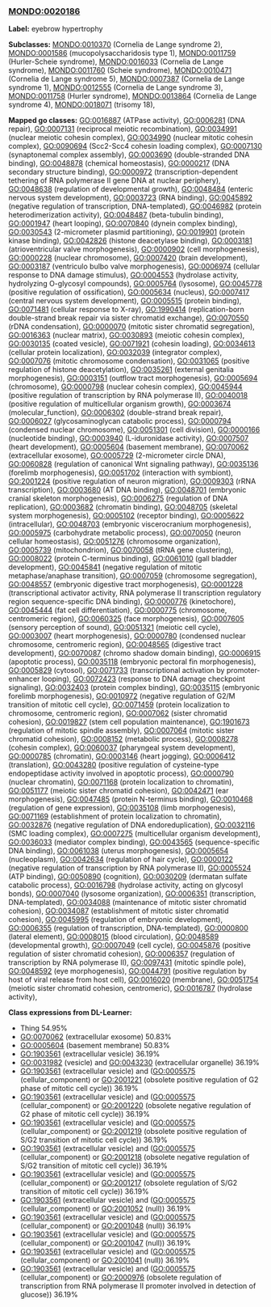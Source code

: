 
### [MONDO:0020186](http://purl.obolibrary.org/obo/MONDO_0020186)
**Label:** eyebrow hypertrophy

**Subclasses:** [MONDO:0010370](http://purl.obolibrary.org/obo/MONDO_0010370) (Cornelia de Lange syndrome 2), [MONDO:0001586](http://purl.obolibrary.org/obo/MONDO_0001586) (mucopolysaccharidosis type 1), [MONDO:0011759](http://purl.obolibrary.org/obo/MONDO_0011759) (Hurler-Scheie syndrome), [MONDO:0016033](http://purl.obolibrary.org/obo/MONDO_0016033) (Cornelia de Lange syndrome), [MONDO:0011760](http://purl.obolibrary.org/obo/MONDO_0011760) (Scheie syndrome), [MONDO:0010471](http://purl.obolibrary.org/obo/MONDO_0010471) (Cornelia de Lange syndrome 5), [MONDO:0007387](http://purl.obolibrary.org/obo/MONDO_0007387) (Cornelia de Lange syndrome 1), [MONDO:0012555](http://purl.obolibrary.org/obo/MONDO_0012555) (Cornelia de Lange syndrome 3), [MONDO:0011758](http://purl.obolibrary.org/obo/MONDO_0011758) (Hurler syndrome), [MONDO:0013864](http://purl.obolibrary.org/obo/MONDO_0013864) (Cornelia de Lange syndrome 4), [MONDO:0018071](http://purl.obolibrary.org/obo/MONDO_0018071) (trisomy 18), 

**Mapped go classes:** [GO:0016887](http://purl.obolibrary.org/obo/GO_0016887) (ATPase activity), [GO:0006281](http://purl.obolibrary.org/obo/GO_0006281) (DNA repair), [GO:0007131](http://purl.obolibrary.org/obo/GO_0007131) (reciprocal meiotic recombination), [GO:0034991](http://purl.obolibrary.org/obo/GO_0034991) (nuclear meiotic cohesin complex), [GO:0034990](http://purl.obolibrary.org/obo/GO_0034990) (nuclear mitotic cohesin complex), [GO:0090694](http://purl.obolibrary.org/obo/GO_0090694) (Scc2-Scc4 cohesin loading complex), [GO:0007130](http://purl.obolibrary.org/obo/GO_0007130) (synaptonemal complex assembly), [GO:0003690](http://purl.obolibrary.org/obo/GO_0003690) (double-stranded DNA binding), [GO:0048878](http://purl.obolibrary.org/obo/GO_0048878) (chemical homeostasis), [GO:0000217](http://purl.obolibrary.org/obo/GO_0000217) (DNA secondary structure binding), [GO:0000972](http://purl.obolibrary.org/obo/GO_0000972) (transcription-dependent tethering of RNA polymerase II gene DNA at nuclear periphery), [GO:0048638](http://purl.obolibrary.org/obo/GO_0048638) (regulation of developmental growth), [GO:0048484](http://purl.obolibrary.org/obo/GO_0048484) (enteric nervous system development), [GO:0003723](http://purl.obolibrary.org/obo/GO_0003723) (RNA binding), [GO:0045892](http://purl.obolibrary.org/obo/GO_0045892) (negative regulation of transcription, DNA-templated), [GO:0046982](http://purl.obolibrary.org/obo/GO_0046982) (protein heterodimerization activity), [GO:0048487](http://purl.obolibrary.org/obo/GO_0048487) (beta-tubulin binding), [GO:0001947](http://purl.obolibrary.org/obo/GO_0001947) (heart looping), [GO:0070840](http://purl.obolibrary.org/obo/GO_0070840) (dynein complex binding), [GO:0030543](http://purl.obolibrary.org/obo/GO_0030543) (2-micrometer plasmid partitioning), [GO:0019901](http://purl.obolibrary.org/obo/GO_0019901) (protein kinase binding), [GO:0042826](http://purl.obolibrary.org/obo/GO_0042826) (histone deacetylase binding), [GO:0003181](http://purl.obolibrary.org/obo/GO_0003181) (atrioventricular valve morphogenesis), [GO:0000902](http://purl.obolibrary.org/obo/GO_0000902) (cell morphogenesis), [GO:0000228](http://purl.obolibrary.org/obo/GO_0000228) (nuclear chromosome), [GO:0007420](http://purl.obolibrary.org/obo/GO_0007420) (brain development), [GO:0003187](http://purl.obolibrary.org/obo/GO_0003187) (ventriculo bulbo valve morphogenesis), [GO:0006974](http://purl.obolibrary.org/obo/GO_0006974) (cellular response to DNA damage stimulus), [GO:0004553](http://purl.obolibrary.org/obo/GO_0004553) (hydrolase activity, hydrolyzing O-glycosyl compounds), [GO:0005764](http://purl.obolibrary.org/obo/GO_0005764) (lysosome), [GO:0045778](http://purl.obolibrary.org/obo/GO_0045778) (positive regulation of ossification), [GO:0005634](http://purl.obolibrary.org/obo/GO_0005634) (nucleus), [GO:0007417](http://purl.obolibrary.org/obo/GO_0007417) (central nervous system development), [GO:0005515](http://purl.obolibrary.org/obo/GO_0005515) (protein binding), [GO:0071481](http://purl.obolibrary.org/obo/GO_0071481) (cellular response to X-ray), [GO:1990414](http://purl.obolibrary.org/obo/GO_1990414) (replication-born double-strand break repair via sister chromatid exchange), [GO:0070550](http://purl.obolibrary.org/obo/GO_0070550) (rDNA condensation), [GO:0000070](http://purl.obolibrary.org/obo/GO_0000070) (mitotic sister chromatid segregation), [GO:0016363](http://purl.obolibrary.org/obo/GO_0016363) (nuclear matrix), [GO:0030893](http://purl.obolibrary.org/obo/GO_0030893) (meiotic cohesin complex), [GO:0030135](http://purl.obolibrary.org/obo/GO_0030135) (coated vesicle), [GO:0071921](http://purl.obolibrary.org/obo/GO_0071921) (cohesin loading), [GO:0034613](http://purl.obolibrary.org/obo/GO_0034613) (cellular protein localization), [GO:0032039](http://purl.obolibrary.org/obo/GO_0032039) (integrator complex), [GO:0007076](http://purl.obolibrary.org/obo/GO_0007076) (mitotic chromosome condensation), [GO:0031065](http://purl.obolibrary.org/obo/GO_0031065) (positive regulation of histone deacetylation), [GO:0035261](http://purl.obolibrary.org/obo/GO_0035261) (external genitalia morphogenesis), [GO:0003151](http://purl.obolibrary.org/obo/GO_0003151) (outflow tract morphogenesis), [GO:0005694](http://purl.obolibrary.org/obo/GO_0005694) (chromosome), [GO:0000798](http://purl.obolibrary.org/obo/GO_0000798) (nuclear cohesin complex), [GO:0045944](http://purl.obolibrary.org/obo/GO_0045944) (positive regulation of transcription by RNA polymerase II), [GO:0040018](http://purl.obolibrary.org/obo/GO_0040018) (positive regulation of multicellular organism growth), [GO:0003674](http://purl.obolibrary.org/obo/GO_0003674) (molecular_function), [GO:0006302](http://purl.obolibrary.org/obo/GO_0006302) (double-strand break repair), [GO:0006027](http://purl.obolibrary.org/obo/GO_0006027) (glycosaminoglycan catabolic process), [GO:0000794](http://purl.obolibrary.org/obo/GO_0000794) (condensed nuclear chromosome), [GO:0051301](http://purl.obolibrary.org/obo/GO_0051301) (cell division), [GO:0000166](http://purl.obolibrary.org/obo/GO_0000166) (nucleotide binding), [GO:0003940](http://purl.obolibrary.org/obo/GO_0003940) (L-iduronidase activity), [GO:0007507](http://purl.obolibrary.org/obo/GO_0007507) (heart development), [GO:0005604](http://purl.obolibrary.org/obo/GO_0005604) (basement membrane), [GO:0070062](http://purl.obolibrary.org/obo/GO_0070062) (extracellular exosome), [GO:0005729](http://purl.obolibrary.org/obo/GO_0005729) (2-micrometer circle DNA), [GO:0060828](http://purl.obolibrary.org/obo/GO_0060828) (regulation of canonical Wnt signaling pathway), [GO:0035136](http://purl.obolibrary.org/obo/GO_0035136) (forelimb morphogenesis), [GO:0051702](http://purl.obolibrary.org/obo/GO_0051702) (interaction with symbiont), [GO:2001224](http://purl.obolibrary.org/obo/GO_2001224) (positive regulation of neuron migration), [GO:0009303](http://purl.obolibrary.org/obo/GO_0009303) (rRNA transcription), [GO:0003680](http://purl.obolibrary.org/obo/GO_0003680) (AT DNA binding), [GO:0048701](http://purl.obolibrary.org/obo/GO_0048701) (embryonic cranial skeleton morphogenesis), [GO:0006275](http://purl.obolibrary.org/obo/GO_0006275) (regulation of DNA replication), [GO:0003682](http://purl.obolibrary.org/obo/GO_0003682) (chromatin binding), [GO:0048705](http://purl.obolibrary.org/obo/GO_0048705) (skeletal system morphogenesis), [GO:0005102](http://purl.obolibrary.org/obo/GO_0005102) (receptor binding), [GO:0005622](http://purl.obolibrary.org/obo/GO_0005622) (intracellular), [GO:0048703](http://purl.obolibrary.org/obo/GO_0048703) (embryonic viscerocranium morphogenesis), [GO:0005975](http://purl.obolibrary.org/obo/GO_0005975) (carbohydrate metabolic process), [GO:0070050](http://purl.obolibrary.org/obo/GO_0070050) (neuron cellular homeostasis), [GO:0051276](http://purl.obolibrary.org/obo/GO_0051276) (chromosome organization), [GO:0005739](http://purl.obolibrary.org/obo/GO_0005739) (mitochondrion), [GO:0070058](http://purl.obolibrary.org/obo/GO_0070058) (tRNA gene clustering), [GO:0008022](http://purl.obolibrary.org/obo/GO_0008022) (protein C-terminus binding), [GO:0061010](http://purl.obolibrary.org/obo/GO_0061010) (gall bladder development), [GO:0045841](http://purl.obolibrary.org/obo/GO_0045841) (negative regulation of mitotic metaphase/anaphase transition), [GO:0007059](http://purl.obolibrary.org/obo/GO_0007059) (chromosome segregation), [GO:0048557](http://purl.obolibrary.org/obo/GO_0048557) (embryonic digestive tract morphogenesis), [GO:0001228](http://purl.obolibrary.org/obo/GO_0001228) (transcriptional activator activity, RNA polymerase II transcription regulatory region sequence-specific DNA binding), [GO:0000776](http://purl.obolibrary.org/obo/GO_0000776) (kinetochore), [GO:0045444](http://purl.obolibrary.org/obo/GO_0045444) (fat cell differentiation), [GO:0000775](http://purl.obolibrary.org/obo/GO_0000775) (chromosome, centromeric region), [GO:0060325](http://purl.obolibrary.org/obo/GO_0060325) (face morphogenesis), [GO:0007605](http://purl.obolibrary.org/obo/GO_0007605) (sensory perception of sound), [GO:0051321](http://purl.obolibrary.org/obo/GO_0051321) (meiotic cell cycle), [GO:0003007](http://purl.obolibrary.org/obo/GO_0003007) (heart morphogenesis), [GO:0000780](http://purl.obolibrary.org/obo/GO_0000780) (condensed nuclear chromosome, centromeric region), [GO:0048565](http://purl.obolibrary.org/obo/GO_0048565) (digestive tract development), [GO:0070087](http://purl.obolibrary.org/obo/GO_0070087) (chromo shadow domain binding), [GO:0006915](http://purl.obolibrary.org/obo/GO_0006915) (apoptotic process), [GO:0035118](http://purl.obolibrary.org/obo/GO_0035118) (embryonic pectoral fin morphogenesis), [GO:0005829](http://purl.obolibrary.org/obo/GO_0005829) (cytosol), [GO:0071733](http://purl.obolibrary.org/obo/GO_0071733) (transcriptional activation by promoter-enhancer looping), [GO:0072423](http://purl.obolibrary.org/obo/GO_0072423) (response to DNA damage checkpoint signaling), [GO:0032403](http://purl.obolibrary.org/obo/GO_0032403) (protein complex binding), [GO:0035115](http://purl.obolibrary.org/obo/GO_0035115) (embryonic forelimb morphogenesis), [GO:0010972](http://purl.obolibrary.org/obo/GO_0010972) (negative regulation of G2/M transition of mitotic cell cycle), [GO:0071459](http://purl.obolibrary.org/obo/GO_0071459) (protein localization to chromosome, centromeric region), [GO:0007062](http://purl.obolibrary.org/obo/GO_0007062) (sister chromatid cohesion), [GO:0019827](http://purl.obolibrary.org/obo/GO_0019827) (stem cell population maintenance), [GO:1901673](http://purl.obolibrary.org/obo/GO_1901673) (regulation of mitotic spindle assembly), [GO:0007064](http://purl.obolibrary.org/obo/GO_0007064) (mitotic sister chromatid cohesion), [GO:0008152](http://purl.obolibrary.org/obo/GO_0008152) (metabolic process), [GO:0008278](http://purl.obolibrary.org/obo/GO_0008278) (cohesin complex), [GO:0060037](http://purl.obolibrary.org/obo/GO_0060037) (pharyngeal system development), [GO:0000785](http://purl.obolibrary.org/obo/GO_0000785) (chromatin), [GO:0003146](http://purl.obolibrary.org/obo/GO_0003146) (heart jogging), [GO:0006412](http://purl.obolibrary.org/obo/GO_0006412) (translation), [GO:0043280](http://purl.obolibrary.org/obo/GO_0043280) (positive regulation of cysteine-type endopeptidase activity involved in apoptotic process), [GO:0000790](http://purl.obolibrary.org/obo/GO_0000790) (nuclear chromatin), [GO:0071168](http://purl.obolibrary.org/obo/GO_0071168) (protein localization to chromatin), [GO:0051177](http://purl.obolibrary.org/obo/GO_0051177) (meiotic sister chromatid cohesion), [GO:0042471](http://purl.obolibrary.org/obo/GO_0042471) (ear morphogenesis), [GO:0047485](http://purl.obolibrary.org/obo/GO_0047485) (protein N-terminus binding), [GO:0010468](http://purl.obolibrary.org/obo/GO_0010468) (regulation of gene expression), [GO:0035108](http://purl.obolibrary.org/obo/GO_0035108) (limb morphogenesis), [GO:0071169](http://purl.obolibrary.org/obo/GO_0071169) (establishment of protein localization to chromatin), [GO:0032876](http://purl.obolibrary.org/obo/GO_0032876) (negative regulation of DNA endoreduplication), [GO:0032116](http://purl.obolibrary.org/obo/GO_0032116) (SMC loading complex), [GO:0007275](http://purl.obolibrary.org/obo/GO_0007275) (multicellular organism development), [GO:0036033](http://purl.obolibrary.org/obo/GO_0036033) (mediator complex binding), [GO:0043565](http://purl.obolibrary.org/obo/GO_0043565) (sequence-specific DNA binding), [GO:0061038](http://purl.obolibrary.org/obo/GO_0061038) (uterus morphogenesis), [GO:0005654](http://purl.obolibrary.org/obo/GO_0005654) (nucleoplasm), [GO:0042634](http://purl.obolibrary.org/obo/GO_0042634) (regulation of hair cycle), [GO:0000122](http://purl.obolibrary.org/obo/GO_0000122) (negative regulation of transcription by RNA polymerase II), [GO:0005524](http://purl.obolibrary.org/obo/GO_0005524) (ATP binding), [GO:0050890](http://purl.obolibrary.org/obo/GO_0050890) (cognition), [GO:0030209](http://purl.obolibrary.org/obo/GO_0030209) (dermatan sulfate catabolic process), [GO:0016798](http://purl.obolibrary.org/obo/GO_0016798) (hydrolase activity, acting on glycosyl bonds), [GO:0007040](http://purl.obolibrary.org/obo/GO_0007040) (lysosome organization), [GO:0006351](http://purl.obolibrary.org/obo/GO_0006351) (transcription, DNA-templated), [GO:0034088](http://purl.obolibrary.org/obo/GO_0034088) (maintenance of mitotic sister chromatid cohesion), [GO:0034087](http://purl.obolibrary.org/obo/GO_0034087) (establishment of mitotic sister chromatid cohesion), [GO:0045995](http://purl.obolibrary.org/obo/GO_0045995) (regulation of embryonic development), [GO:0006355](http://purl.obolibrary.org/obo/GO_0006355) (regulation of transcription, DNA-templated), [GO:0000800](http://purl.obolibrary.org/obo/GO_0000800) (lateral element), [GO:0008015](http://purl.obolibrary.org/obo/GO_0008015) (blood circulation), [GO:0048589](http://purl.obolibrary.org/obo/GO_0048589) (developmental growth), [GO:0007049](http://purl.obolibrary.org/obo/GO_0007049) (cell cycle), [GO:0045876](http://purl.obolibrary.org/obo/GO_0045876) (positive regulation of sister chromatid cohesion), [GO:0006357](http://purl.obolibrary.org/obo/GO_0006357) (regulation of transcription by RNA polymerase II), [GO:0097431](http://purl.obolibrary.org/obo/GO_0097431) (mitotic spindle pole), [GO:0048592](http://purl.obolibrary.org/obo/GO_0048592) (eye morphogenesis), [GO:0044791](http://purl.obolibrary.org/obo/GO_0044791) (positive regulation by host of viral release from host cell), [GO:0016020](http://purl.obolibrary.org/obo/GO_0016020) (membrane), [GO:0051754](http://purl.obolibrary.org/obo/GO_0051754) (meiotic sister chromatid cohesion, centromeric), [GO:0016787](http://purl.obolibrary.org/obo/GO_0016787) (hydrolase activity), 

**Class expressions from DL-Learner:**

- Thing 54.95%
- [GO:0070062](http://purl.obolibrary.org/obo/GO_0070062) (extracellular exosome) 50.83%
- [GO:0005604](http://purl.obolibrary.org/obo/GO_0005604) (basement membrane) 50.83%
- [GO:1903561](http://purl.obolibrary.org/obo/GO_1903561) (extracellular vesicle) 36.19%
- [GO:0031982](http://purl.obolibrary.org/obo/GO_0031982) (vesicle) and [GO:0043230](http://purl.obolibrary.org/obo/GO_0043230) (extracellular organelle) 36.19%
- [GO:1903561](http://purl.obolibrary.org/obo/GO_1903561) (extracellular vesicle) and ([GO:0005575](http://purl.obolibrary.org/obo/GO_0005575) (cellular_component) or [GO:2001221](http://purl.obolibrary.org/obo/GO_2001221) (obsolete positive regulation of G2 phase of mitotic cell cycle)) 36.19%
- [GO:1903561](http://purl.obolibrary.org/obo/GO_1903561) (extracellular vesicle) and ([GO:0005575](http://purl.obolibrary.org/obo/GO_0005575) (cellular_component) or [GO:2001220](http://purl.obolibrary.org/obo/GO_2001220) (obsolete negative regulation of G2 phase of mitotic cell cycle)) 36.19%
- [GO:1903561](http://purl.obolibrary.org/obo/GO_1903561) (extracellular vesicle) and ([GO:0005575](http://purl.obolibrary.org/obo/GO_0005575) (cellular_component) or [GO:2001219](http://purl.obolibrary.org/obo/GO_2001219) (obsolete positive regulation of S/G2 transition of mitotic cell cycle)) 36.19%
- [GO:1903561](http://purl.obolibrary.org/obo/GO_1903561) (extracellular vesicle) and ([GO:0005575](http://purl.obolibrary.org/obo/GO_0005575) (cellular_component) or [GO:2001218](http://purl.obolibrary.org/obo/GO_2001218) (obsolete negative regulation of S/G2 transition of mitotic cell cycle)) 36.19%
- [GO:1903561](http://purl.obolibrary.org/obo/GO_1903561) (extracellular vesicle) and ([GO:0005575](http://purl.obolibrary.org/obo/GO_0005575) (cellular_component) or [GO:2001217](http://purl.obolibrary.org/obo/GO_2001217) (obsolete regulation of S/G2 transition of mitotic cell cycle)) 36.19%
- [GO:1903561](http://purl.obolibrary.org/obo/GO_1903561) (extracellular vesicle) and ([GO:0005575](http://purl.obolibrary.org/obo/GO_0005575) (cellular_component) or [GO:2001052](http://purl.obolibrary.org/obo/GO_2001052) (null)) 36.19%
- [GO:1903561](http://purl.obolibrary.org/obo/GO_1903561) (extracellular vesicle) and ([GO:0005575](http://purl.obolibrary.org/obo/GO_0005575) (cellular_component) or [GO:2001048](http://purl.obolibrary.org/obo/GO_2001048) (null)) 36.19%
- [GO:1903561](http://purl.obolibrary.org/obo/GO_1903561) (extracellular vesicle) and ([GO:0005575](http://purl.obolibrary.org/obo/GO_0005575) (cellular_component) or [GO:2001047](http://purl.obolibrary.org/obo/GO_2001047) (null)) 36.19%
- [GO:1903561](http://purl.obolibrary.org/obo/GO_1903561) (extracellular vesicle) and ([GO:0005575](http://purl.obolibrary.org/obo/GO_0005575) (cellular_component) or [GO:2001041](http://purl.obolibrary.org/obo/GO_2001041) (null)) 36.19%
- [GO:1903561](http://purl.obolibrary.org/obo/GO_1903561) (extracellular vesicle) and ([GO:0005575](http://purl.obolibrary.org/obo/GO_0005575) (cellular_component) or [GO:2000976](http://purl.obolibrary.org/obo/GO_2000976) (obsolete regulation of transcription from RNA polymerase II promoter involved in detection of glucose)) 36.19%


